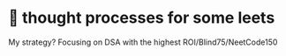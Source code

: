 # 💭 thought processes for some leets
My strategy? Focusing on DSA with the highest ROI/Blind75/NeetCode150